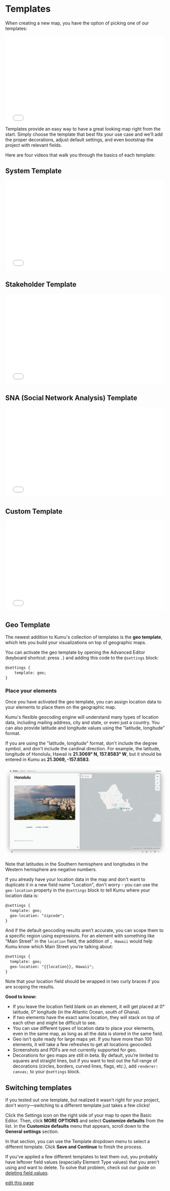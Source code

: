# Templates

When creating a new map, you have the option of picking one of our templates:

<iframe src="//player.vimeo.com/video/120666713" width="500" height="281" frameborder="0" webkitallowfullscreen mozallowfullscreen allowfullscreen></iframe>

<br />
Templates provide an easy way to have a great looking map right from the start. Simply choose the template that best fits your use case and we'll add the proper decorations, adjust default settings, and even bootstrap the project with relevant fields.

<br />

Here are four videos that walk you through the basics of each template:

## System Template
<iframe src="//player.vimeo.com/video/120851694" width="500" height="281" frameborder="0" webkitallowfullscreen mozallowfullscreen allowfullscreen></iframe>

## Stakeholder Template
<iframe src="//player.vimeo.com/video/120964653" width="500" height="281" frameborder="0" webkitallowfullscreen mozallowfullscreen allowfullscreen></iframe>

## SNA (Social Network Analysis) Template
<iframe src="//player.vimeo.com/video/120999753" width="500" height="281" frameborder="0" webkitallowfullscreen mozallowfullscreen allowfullscreen></iframe>

## Custom Template
<iframe src="//player.vimeo.com/video/120887205" width="500" height="281" frameborder="0" webkitallowfullscreen mozallowfullscreen allowfullscreen></iframe>

## Geo Template
The newest addition to Kumu's collection of templates is the **geo template**, which lets you build your visualizations on top of geographic maps.

You can activate the geo template by opening the Advanced Editor (keyboard shortcut: press `.`) and adding this code to the `@settings` block:

```
@settings {
    template: geo;
}
```

### Place your elements
Once you have activated the geo template, you can assign location data to your elements to place them on the geographic map.

 Kumu's flexible geocoding engine will understand many types of location data, including mailing address, city and state, or even just a country. You can also provide latitude and longitude values using the "latitude, longitude" format.

 If you are using the "latitude, longitude" format, don't include the degree symbol, and don't include the cardinal direction. For example, the latitude, longitude of Honolulu, Hawaii is **21.3069° N, 157.8583° W**, but it should be entered in Kumu as **21.3069, -157.8583**.

 ![Geo map showing latitude and longitude for Honolulu](/images/honolulu-geo.png)

Note that latitudes in the Southern hemisphere and longitudes in the Western hemisphere are negative numbers.

If you already have your location data in the map and don't want to duplicate it in a new field name "Location", don't worry - you can use the `geo-location` property in the `@settings` block to tell Kumu where your location data is:

```
@settings {
  template: geo;
  geo-location: "zipcode";
}
```

And if the default geocoding results aren’t accurate, you can scope them to a specific region using expressions. For an element with something like "Main Street" in the `location` field, the addition of `, Hawaii` would help Kumu know which Main Street you're talking about:

```
@settings {
  template: geo;
  geo-location: "{{location}}, Hawaii";
}
```

Note that your location field should be wrapped in two curly braces if you are scoping the results.

**Good to know:**
- If you leave the location field blank on an element, it will get placed at 0° latitude, 0° longitude (in the Atlantic Ocean, south of Ghana).
- If two elements have the exact same location, they will stack on top of each other and might be difficult to see.
- You can use different types of location data to place your elements, even in the same map, as long as all the data is stored in the same field.
- Geo isn’t quite ready for large maps yet. If you have more than 100 elements, it will take a few refreshes to get all locations geocoded.
- Screenshots and PDFs are not currently supported for geo.
- Decorations for geo maps are still in beta. By default, you’re limited to squares and straight lines, but if you want to test out the full range of decorations (circles, borders, curved lines, flags, etc.), add `renderer: canvas;` to your `@settings` block.


## Switching templates

If you tested out one template, but realized it wasn't right for your project, don't worry—switching to a different template just takes a few clicks!

Click the Settings icon on the right side of your map to open the Basic Editor. Then, click **MORE OPTIONS** and select **Customize defaults** from the list. In the **Customize defaults** menu that appears, scroll down to the **General settings** section.

In that section, you can use the Template dropdown menu to select a different template. Click **Save and Continue** to finish the process.

If you've applied a few different templates to test them out, you probably have leftover field values (especially Element Type values) that you aren't using and want to delete. To solve that problem, check out our guide on [deleting field values](/guides/fields.md#deleting-field-values).


<span class="edit-link"><a href="https://github.com/kumu/docs/blob/master/guides/templates.md" target="_blank"><i class="fa fa-github"></i> edit this page</a></span>
